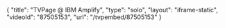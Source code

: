 {
    "title": "TVPage @ IBM Amplify",
    "type": "solo",
    "layout": "iframe-static",
    "videoId": "87505153",
    "url": "\/tvpembed\/87505153"
}